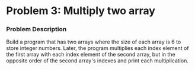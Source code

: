 # Problem 3: Multiply two array 

### Problem Description

Build a program that has two arrays where the size of each array is 6 to store integer numbers. 
Later, the program multiplies each index element of the first array with each index 
element of the second array, but in the opposite order of the second array's indexes and print each multiplication.